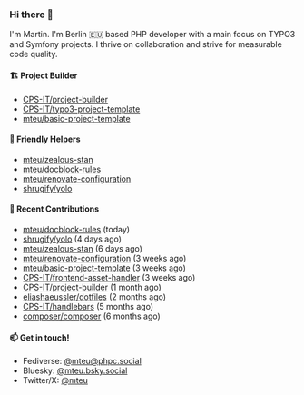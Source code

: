 ### Hi there 👋

I'm Martin. I'm Berlin 🇪🇺 based PHP developer with a main focus on TYPO3 and Symfony projects. I thrive on
collaboration and strive for measurable code quality.

#### 🏗️ Project Builder

- [CPS-IT/project-builder](https://github.com/CPS-IT/project-builder)
- [CPS-IT/typo3-project-template](https://github.com/CPS-IT/typo3-project-template)
- [mteu/basic-project-template](https://github.com/mteu/basic-project-template)

#### 🚜 Friendly Helpers

- [mteu/zealous-stan](https://github.com/mteu/zealous-stan)
- [mteu/docblock-rules](https://github.com/mteu/docblock-rules)
- [mteu/renovate-configuration](https://github.com/mteu/renovate-configuration)
- [shrugify/yolo](https://github.com/shrugify/yolo)

#### 👷 Recent Contributions


- [mteu/docblock-rules](https://github.com/mteu/docblock-rules) (today)
- [shrugify/yolo](https://github.com/shrugify/yolo) (4 days ago)
- [mteu/zealous-stan](https://github.com/mteu/zealous-stan) (6 days ago)
- [mteu/renovate-configuration](https://github.com/mteu/renovate-configuration) (3 weeks ago)
- [mteu/basic-project-template](https://github.com/mteu/basic-project-template) (3 weeks ago)
- [CPS-IT/frontend-asset-handler](https://github.com/CPS-IT/frontend-asset-handler) (3 weeks ago)
- [CPS-IT/project-builder](https://github.com/CPS-IT/project-builder) (1 month ago)
- [eliashaeussler/dotfiles](https://github.com/eliashaeussler/dotfiles) (2 months ago)
- [CPS-IT/handlebars](https://github.com/CPS-IT/handlebars) (5 months ago)
- [composer/composer](https://github.com/composer/composer) (6 months ago)

#### 📫 Get in touch!

- Fediverse: [@mteu@phpc.social](https://phpc.social/@mteu)
- Bluesky: [@mteu.bsky.social](https://bsky.app/profile/mteu.bsky.social)
- Twitter/X: [@mteu](https://x.com/mteu)
